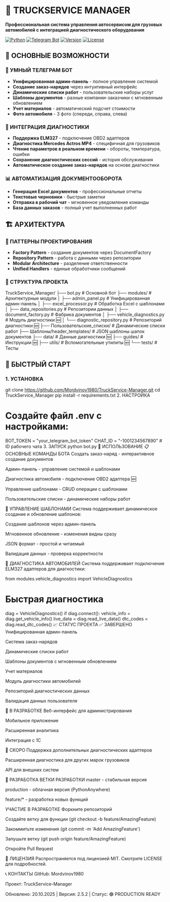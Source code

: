 # 🚛 TRUCKSERVICE MANAGER

**Профессиональная система управления автосервисом для грузовых автомобилей с интеграцией диагностического оборудования**

[![Python](https://img.shields.io/badge/Python-3.8+-blue.svg)](https://python.org)
[![Telegram Bot](https://img.shields.io/badge/Telegram-Bot-blue.svg)](https://core.telegram.org/bots)
[![Version](https://img.shields.io/badge/Version-2.5.2-green.svg)](CHANGELOG.md)
[![License](https://img.shields.io/badge/License-MIT-green.svg)](LICENSE)

## 🎯 ОСНОВНЫЕ ВОЗМОЖНОСТИ

### 🤖 УМНЫЙ ТЕЛЕГРАМ БОТ
- **Унифицированная админ-панель** - полное управление системой
- **Создание заказ-нарядов** через интуитивный интерфейс
- **Динамические списки работ** - пользовательские наборы услуг
- **Шаблоны документов** - разные компании-заказчики с мгновенным обновлением
- **Учет материалов** - автоматический подсчет стоимости
- **Фото автомобиля** - 3 фото (спереди, справа, слева)

### 🔧 ИНТЕГРАЦИЯ ДИАГНОСТИКИ
- **Поддержка ELM327** - подключение OBD2 адаптеров
- **Диагностика Mercedes Actros MP4** - специфичная для грузовиков
- **Чтение параметров в реальном времени** - обороты, температура, ошибки
- **Сохранение диагностических сессий** - история обслуживания
- **Автоматическое создание заказ-нарядов** на основе диагностики

### 📊 АВТОМАТИЗАЦИЯ ДОКУМЕНТООБОРОТА
- **Генерация Excel документов** - профессиональные отчеты
- **Текстовые черновики** - быстрые заметки
- **Отправка в рабочий чат** - мгновенное уведомление команды
- **База данных заказов** - полный учет выполненных работ

## 🏗️ АРХИТЕКТУРА

### 🔧 ПАТТЕРНЫ ПРОЕКТИРОВАНИЯ
- **Factory Pattern** - создание документов через DocumentFactory
- **Repository Pattern** - работа с данными через репозитории
- **Modular Architecture** - разделение ответственности
- **Unified Handlers** - единые обработчики сообщений

### 📁 СТРУКТУРА ПРОЕКТА
TruckService_Manager/
├── bot.py # Основной бот
├── modules/ # Архитектурные модули
│ ├── admin_panel.py # Унифицированная админ-панель
│ ├── excel_processor.py # Обработка Excel с шаблонами
│ ├── data_repositories.py # Репозитории данных
│ ├── document_factory.py # Фабрика документов
│ ├── vehicle_diagnostics.py # Модуль диагностики 🆕
│ └── diagnostic_repository.py # Репозиторий диагностики 🆕
├── Пользовательские_списки/ # Динамические списки работ
├── Шаблоны/header_templates/ # JSON шаблоны шапок документов
├── data/ # Данные диагностики 🆕
├── guides/ # Инструкции 🆕
├── utils/ # Вспомогательные утилиты 🆕
└── tests/ # Тесты


## 🚀 БЫСТРЫЙ СТАРТ

### 1. УСТАНОВКА
git clone https://github.com/Mordvinov1980/TruckService-Manager.git
cd TruckService_Manager
pip install -r requirements.txt
2. НАСТРОЙКА
# Создайте файл .env с настройками:
BOT_TOKEN = "your_telegram_bot_token"
CHAT_ID = "-1001234567890"  # ID рабочего чата
3. ЗАПУСК
python bot.py
🔧 ИСПОЛЬЗОВАНИЕ
📋 ОСНОВНЫЕ КОМАНДЫ БОТА
Создать заказ-наряд - интерактивное создание документов

Админ-панель - управление системой и шаблонами

Диагностика автомобиля - подключение OBD2 адаптера 🆕

Управление шаблонами - CRUD операции с шаблонами

Пользовательские списки - динамические наборы работ

🏢 УПРАВЛЕНИЕ ШАБЛОНАМИ
Система поддерживает динамическое создание и обновление шаблонов:

Создание шаблонов через админ-панель

Мгновенное обновление - изменения видны сразу

JSON формат - простой и читаемый

Валидация данных - проверка корректности

🔌 ДИАГНОСТИКА АВТОМОБИЛЕЙ
Система поддерживает подключение ELM327 адаптеров для диагностики:

from modules.vehicle_diagnostics import VehicleDiagnostics
# Быстрая диагностика
diag = VehicleDiagnostics()
if diag.connect():
    vehicle_info = diag.get_vehicle_info()
    live_data = diag.read_live_data()
    dtc_codes = diag.read_dtc_codes()
📈 СТАТУС ПРОЕКТА
✅ ЗАВЕРШЕНО
Унифицированная админ-панель

Система заказ-нарядов

Динамические списки работ

Шаблоны документов с мгновенным обновлением

Учет материалов

Модуль диагностики автомобилей

Репозиторий диагностических данных

Валидация данных пользователя

🔄 В РАЗРАБОТКЕ
Веб-интерфейс для администрирования

Мобильное приложение

Расширенная аналитика

Интеграция с 1С

🚀 СКОРО
Поддержка дополнительных диагностических адаптеров

Расширенная диагностика для других марок грузовиков

API для внешних систем

🤝 РАЗРАБОТКА
ВЕТКИ РАЗРАБОТКИ
master - стабильная версия

production - облачная версия (PythonAnywhere)

feature/* - разработка новых функций

УЧАСТИЕ В РАЗРАБОТКЕ
Форкните репозиторий

Создайте ветку для функции (git checkout -b feature/AmazingFeature)

Закоммитьте изменения (git commit -m 'Add AmazingFeature')

Запушьте ветку (git push origin feature/AmazingFeature)

Откройте Pull Request

📄 ЛИЦЕНЗИЯ
Распространяется под лицензией MIT. Смотрите LICENSE для подробностей.

📞 КОНТАКТЫ
GitHub: Mordvinov1980

Проект: TruckService-Manager

Обновлено: 20.10.2025 | Версия: 2.5.2 | Статус: 🟢 PRODUCTION READY